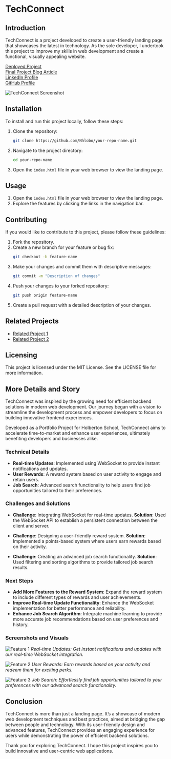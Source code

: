 # TechConnect

## Introduction
TechConnect is a project developed to create a user-friendly landing page that showcases the latest in technology. As the sole developer, I undertook this project to improve my skills in web development and create a functional, visually appealing website.

[Deployed Project](https://nhlobo.github.io/Landing-page/)  
[Final Project Blog Article](https://www.linkedin.com/posts/nhlovo-mathebula_how-i-built-techconnect-bridging-the-gap-activity-7204994446474592256-PtX7?utm_source=share&utm_medium=member_android)  
[LinkedIn Profile](https://www.linkedin.com/)  
[GitHub Profile](https://github.com/Nhlobo)

![TechConnect Screenshot](https://i.imgur.com/REY3ToL.png)

## Installation

To install and run this project locally, follow these steps:

1. Clone the repository:
    ```bash
    git clone https://github.com/Nhlobo/your-repo-name.git
    ```
2. Navigate to the project directory:
    ```bash
    cd your-repo-name
    ```
3. Open the `index.html` file in your web browser to view the landing page.

## Usage

1. Open the `index.html` file in your web browser to view the landing page.
2. Explore the features by clicking the links in the navigation bar.

## Contributing

If you would like to contribute to this project, please follow these guidelines:

1. Fork the repository.
2. Create a new branch for your feature or bug fix:
    ```bash
    git checkout -b feature-name
    ```
3. Make your changes and commit them with descriptive messages:
    ```bash
    git commit -m "Description of changes"
    ```
4. Push your changes to your forked repository:
    ```bash
    git push origin feature-name
    ```
5. Create a pull request with a detailed description of your changes.

## Related Projects

- [Related Project 1](https://github.com/example/project1)
- [Related Project 2](https://github.com/example/project2)

## Licensing

This project is licensed under the MIT License. See the LICENSE file for more information.

## More Details and Story

TechConnect was inspired by the growing need for efficient backend solutions in modern web development. Our journey began with a vision to streamline the development process and empower developers to focus on building innovative frontend experiences.

Developed as a Portfolio Project for Holberton School, TechConnect aims to accelerate time-to-market and enhance user experiences, ultimately benefiting developers and businesses alike.

### Technical Details

- **Real-time Updates**: Implemented using WebSocket to provide instant notifications and updates.
- **User Rewards**: A reward system based on user activity to engage and retain users.
- **Job Search**: Advanced search functionality to help users find job opportunities tailored to their preferences.

### Challenges and Solutions

- **Challenge**: Integrating WebSocket for real-time updates.
  **Solution**: Used the WebSocket API to establish a persistent connection between the client and server.

- **Challenge**: Designing a user-friendly reward system.
  **Solution**: Implemented a points-based system where users earn rewards based on their activity.

- **Challenge**: Creating an advanced job search functionality.
  **Solution**: Used filtering and sorting algorithms to provide tailored job search results.

### Next Steps

- **Add More Features to the Reward System**: Expand the reward system to include different types of rewards and user achievements.
- **Improve Real-time Update Functionality**: Enhance the WebSocket implementation for better performance and reliability.
- **Enhance Job Search Algorithm**: Integrate machine learning to provide more accurate job recommendations based on user preferences and history.

### Screenshots and Visuals

![Feature 1](https://i.imgur.com/1nbixUJ.png)
*Real-time Updates: Get instant notifications and updates with our real-time WebSocket integration.*

![Feature 2](https://i.imgur.com/u2hCcht.jpeg)
*User Rewards: Earn rewards based on your activity and redeem them for exciting perks.*

![Feature 3](https://i.imgur.com/J06fE21.jpeg)
*Job Search: Effortlessly find job opportunities tailored to your preferences with our advanced search functionality.*

## Conclusion

TechConnect is more than just a landing page. It’s a showcase of modern web development techniques and best practices, aimed at bridging the gap between people and technology. With its user-friendly design and advanced features, TechConnect provides an engaging experience for users while demonstrating the power of efficient backend solutions.

Thank you for exploring TechConnect. I hope this project inspires you to build innovative and user-centric web applications.
